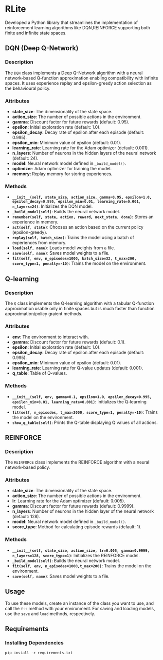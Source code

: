 # RLite
Developed a Python library that streamlines the implementation of reinforcement learning algorithms like DQN,REINFORCE supporting both finite and infinite state spaces.

## DQN (Deep Q-Network)

### Description
The `DQN` class implements a Deep Q-Network algorithm with a neural network-based Q-function approximation enabling compatibility with infinite spaces. It uses experience replay and epsilon-greedy action selection as the behavioural policy.

### Attributes
- **state_size**: The dimensionality of the state space.
- **action_size**: The number of possible actions in the environment.
- **gamma**: Discount factor for future rewards (default: 0.95).
- **epsilon**: Initial exploration rate (default: 1.0).
- **epsilon_decay**: Decay rate of epsilon after each episode (default: 0.995).
- **epsilon_min**: Minimum value of epsilon (default: 0.01).
- **learning_rate**: Learning rate for the Adam optimizer (default: 0.001).
- **n_layers**: Number of neurons in the hidden layers of the neural network (default: 24).
- **model**: Neural network model defined in `_build_model()`.
- **optimizer**: Adam optimizer for training the model.
- **memory**: Replay memory for storing experiences.

### Methods
- **`__init__(self, state_size, action_size, gamma=0.95, epsilon=1.0, epsilon_decay=0.995, epsilon_min=0.01, learning_rate=0.001, n_layers=24)`**: Initializes the DQN model.
- **`_build_model(self)`**: Builds the neural network model.
- **`remember(self, state, action, reward, next_state, done)`**: Stores an experience in memory.
- **`act(self, state)`**: Chooses an action based on the current policy (epsilon-greedy).
- **`replay(self, batch_size)`**: Trains the model using a batch of experiences from memory.
- **`load(self, name)`**: Loads model weights from a file.
- **`save(self, name)`**: Saves model weights to a file.
- **`fit(self, env, n_episodes=1000, batch_size=32, t_max=200, score_type=1, penalty=-10)`**: Trains the model on the environment.

## Q-learning

### Description
The `Q` class implements the Q-learning algorithm with a tabular Q-function approximation usable only in finite spaces but is much faster than function approximation/policy graient methods.

### Attributes
- **env**: The environment to interact with.
- **gamma**: Discount factor for future rewards (default: 0.1).
- **epsilon**: Initial exploration rate (default: 1.0).
- **epsilon_decay**: Decay rate of epsilon after each episode (default: 0.995).
- **epsilon_min**: Minimum value of epsilon (default: 0.01).
- **learning_rate**: Learning rate for Q-value updates (default: 0.001).
- **q_table**: Table of Q-values.

### Methods
- **`__init__(self, env, gamma=0.1, epsilon=1.0, epsilon_decay=0.995, epsilon_min=0.01, learning_rate=0.001)`**: Initializes the Q-learning model.
- **`fit(self, n_episodes, t_max=2000, score_type=1, penalty=-10)`**: Trains the model on the environment.
- **`show_q_table(self)`**: Prints the Q-table displaying Q values of all actions.

## REINFORCE

### Description
The `REINFORCE` class implements the REINFORCE algorithm with a neural network-based policy.

### Attributes
- **state_size**: The dimensionality of the state space.
- **action_size**: The number of possible actions in the environment.
- **lr**: Learning rate for the Adam optimizer (default: 0.005).
- **gamma**: Discount factor for future rewards (default: 0.9999).
- **n_layers**: Number of neurons in the hidden layer of the neural network (default: 128).
- **model**: Neural network model defined in `_build_model()`.
- **score_type**: Method for calculating episode rewards (default: 1).

### Methods
- **`__init__(self, state_size, action_size, lr=0.005, gamma=0.9999, n_layers=128, score_type=1)`**: Initializes the REINFORCE model.
- **`_build_model(self)`**: Builds the neural network model.
- **`fit(self, env, n_episodes=1000,t_max=200)`**: Trains the model on the environment.
- **`save(self, name)`**: Saves model weights to a file.

## Usage

To use these models, create an instance of the class you want to use, and call the `fit` method with your environment. For saving and loading models, use the `save` and `load` methods, respectively.

## Requirements
### Installing Dependencies
```
pip install -r requirements.txt
```
